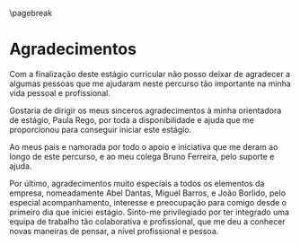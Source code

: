 \pagebreak
# Agradecimentos

Com a finalização deste estágio curricular não posso deixar de agradecer a algumas pessoas que me ajudaram neste percurso tão importante na minha vida pessoal e profissional. &#x20;

Gostaria de dirigir os meus sinceros agradecimentos à minha orientadora de estágio, Paula Rego, por toda a disponibilidade e ajuda que me proporcionou para conseguir iniciar este estágio. &#x20;

Ao meus pais e namorada por todo o apoio e iniciativa que me deram ao longo de este percurso, e ao meu colega Bruno Ferreira, pelo suporte e ajuda.

Por último, agradecimentos muito especiais a todos os elementos da empresa, nomeadamente Abel Dantas, Miguel Barros, e João Borlido, pelo especial acompanhamento, interesse e preocupação para comigo desde o primeiro dia que iniciei estágio. Sinto-me privilegiado por ter integrado uma equipa de trabalho tão colaborativa e profissional, que me deu a conhecer novas maneiras de pensar, a nível profissional e pessoa.&#x20;



